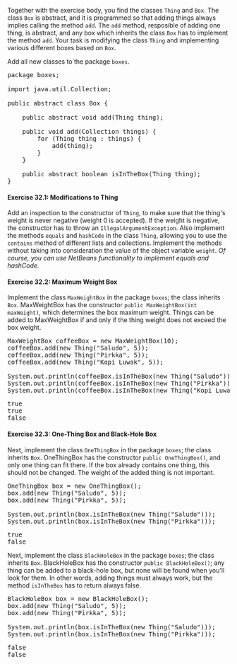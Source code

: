 Together with the exercise body, you find the classes `Thing` and `Box`. The class `Box` is abstract, and it is programmed so that adding things always implies calling the method `add`. The `add` method, resposible of adding one thing, is abstract, and any box which inherits the class `Box` has to implement the method `add`. Your task is modifying the class `Thing` and implementing various different boxes based on `Box`.

Add all new classes to the package `boxes`.

<pre class="sh_java sh_sourceCode">
package boxes;

import java.util.Collection;

public abstract class Box {

    public abstract void add(Thing thing);

    public void add(Collection<Thing> things) {
        for (Thing thing : things) {
            add(thing);
        }
    }

    public abstract boolean isInTheBox(Thing thing);
}
</pre>

#### Exercise 32.1: Modifications to Thing

Add an inspection to the constructor of `Thing`, to make sure that the thing's weight is never negative (weight 0 is accepted). If the weight is negative, the constructor has to throw an `IllegalArgumentException`. Also implement the methods `equals` and `hashCode` in the class `Thing`, allowing you to use the `contains` method of different lists and collections. Implement the methods without taking into consideration the value of the object variable `weight`. _Of course, you can use NetBeans functionality to implement equals and hashCode._

#### Exercise 32.2: Maximum Weight Box

Implement the class `MaxWeightBox` in the package `boxes`; the class inherits `Box`. MaxWeightBox has the constructor `public MaxWeightBox(int maxWeight)`, which determines the box maximum weight. Things can be added to MaxWeightBox if and only if the thing weight does not exceed the box weight.

<pre class="sh_java sh_sourceCode">
MaxWeightBox coffeeBox = new MaxWeightBox(10);
coffeeBox.add(new Thing("Saludo", 5));
coffeeBox.add(new Thing("Pirkka", 5));
coffeeBox.add(new Thing("Kopi Luwak", 5));

System.out.println(coffeeBox.isInTheBox(new Thing("Saludo")));
System.out.println(coffeeBox.isInTheBox(new Thing("Pirkka")));
System.out.println(coffeeBox.isInTheBox(new Thing("Kopi Luwak")));
</pre>

<pre>
true
true
false
</pre>

#### Exercise 32.3: One-Thing Box and Black-Hole Box

Next, implement the class `OneThingBox` in the package `boxes`; the class inherits `Box`. OneThingBox has the constructor `public OneThingBox()`, and only one thing can fit there. If the box already contains one thing, this should not be changed. The weight of the added thing is not important.

<pre class="sh_java sh_sourceCode">
OneThingBox box = new OneThingBox();
box.add(new Thing("Saludo", 5));
box.add(new Thing("Pirkka", 5));

System.out.println(box.isInTheBox(new Thing("Saludo")));
System.out.println(box.isInTheBox(new Thing("Pirkka")));
</pre>

<pre>
true
false
</pre>

Next, implement the class `BlackHoleBox` in the package `boxes`; the class inherits `Box`. BlackHoleBox has the constructor `public BlackHoleBox()`; any thing can be added to a black-hole box, but none will be found when you'll look for them. In other words, adding things must always work, but the method `isInTheBox` has to return always false.

<pre class="sh_java sh_sourceCode">
BlackHoleBox box = new BlackHoleBox();
box.add(new Thing("Saludo", 5));
box.add(new Thing("Pirkka", 5));

System.out.println(box.isInTheBox(new Thing("Saludo")));
System.out.println(box.isInTheBox(new Thing("Pirkka")));
</pre>

<pre>
false
false
</pre>
